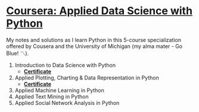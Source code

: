 # [Coursera: Applied Data Science with Python](https://www.coursera.org/specializations/data-science-python)

My notes and solutions as I learn Python in this 5-course specialization offered by Cousera and the University of Michigan (my alma mater - Go Blue! 〽️).

1. Introduction to Data Science with Python
   * [**Certificate**](https://coursera.org/verify/CNV8JKNF95LV)
3. Applied Plotting, Charting & Data Representation in Python
   * [**Certificate**](https://coursera.org/verify/4YJ7ZFG62S8L)
5. Applied Machine Learning in Python
6. Applied Text Mining in Python
7. Applied Social Network Analysis in Python
